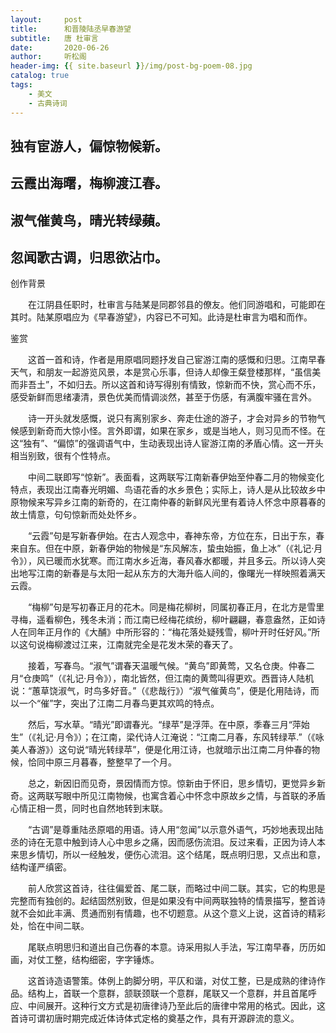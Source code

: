 ```yaml
---
layout:     post
title:      和晋陵陆丞早春游望
subtitle:   唐 杜审言
date:       2020-06-26
author:     听松阁
header-img: {{ site.baseurl }}/img/post-bg-poem-08.jpg
catalog: true
tags:
    - 美文
    - 古典诗词
---
```


## 独有宦游人，偏惊物候新。

## 云霞出海曙，梅柳渡江春。

## 淑气催黄鸟，晴光转绿蘋。

## 忽闻歌古调，归思欲沾巾。





创作背景



　　在江阴县任职时，杜审言与陆某是同郡邻县的僚友。他们同游唱和，可能即在其时。陆某原唱应为《早春游望》，内容已不可知。此诗是杜审言为唱和而作。





鉴赏



　　这首一首和诗，作者是用原唱同题抒发自己宦游江南的感慨和归思。江南早春天气，和朋友一起游览风景，本是赏心乐事，但诗人却像王粲登楼那样，“虽信美而非吾土”，不如归去。所以这首和诗写得别有情致，惊新而不快，赏心而不乐，感受新鲜而思绪凄清，景色优美而情调淡然，甚至于伤感，有满腹牢骚在言外。



　　诗一开头就发感慨，说只有离别家乡、奔走仕途的游子，才会对异乡的节物气候感到新奇而大惊小怪。言外即谓，如果在家乡，或是当地人，则习见而不怪。在这“独有”、“偏惊”的强调语气中，生动表现出诗人宦游江南的矛盾心情。这一开头相当别致，很有个性特点。



　　中间二联即写“惊新”。表面看，这两联写江南新春伊始至仲春二月的物候变化特点，表现出江南春光明媚、鸟语花香的水乡景色；实际上，诗人是从比较故乡中原物候来写异乡江南的新奇的，在江南仲春的新鲜风光里有着诗人怀念中原暮春的故土情意，句句惊新而处处怀乡。



　　“云霞”句是写新春伊始。在古人观念中，春神东帝，方位在东，日出于东，春来自东。但在中原，新春伊始的物候是“东风解冻，蛰虫始振，鱼上冰”（《礼记·月令》），风已暖而水犹寒。而江南水乡近海，春风春水都暖，并且多云。所以诗人突出地写江南的新春是与太阳一起从东方的大海升临人间的，像曙光一样映照着满天云霞。



　　“梅柳”句是写初春正月的花木。同是梅花柳树，同属初春正月，在北方是雪里寻梅，遥看柳色，残冬未消；而江南已经梅花缤纷，柳叶翩翩，春意盎然，正如诗人在同年正月作的《大酺》中所形容的：“梅花落处疑残雪，柳叶开时任好风。”所以这句说梅柳渡过江来，江南就完全是花发木荣的春天了。



　　接着，写春鸟。“淑气”谓春天温暖气候。“黄鸟”即黄莺，又名仓庚。仲春二月“仓庚鸣”（《礼记·月令》），南北皆然，但江南的黄莺叫得更欢。西晋诗人陆机说：“蕙草饶淑气，时鸟多好音。”（《悲哉行》）“淑气催黄鸟”，便是化用陆诗，而以一个“催”字，突出了江南二月春鸟更其欢鸣的特点。



　　然后，写水草。“晴光”即谓春光。“绿苹”是浮萍。在中原，季春三月“萍始生”（《礼记·月令》）；在江南，梁代诗人江淹说：“江南二月春，东风转绿苹.”（《咏美人春游》）这句说“晴光转绿苹”，便是化用江诗，也就暗示出江南二月仲春的物候，恰同中原三月暮春，整整早了一个月。



　　总之，新因旧而见奇，景因情而方惊。惊新由于怀旧，思乡情切，更觉异乡新奇。这两联写眼中所见江南物候，也寓含着心中怀念中原故乡之情，与首联的矛盾心情正相一贯，同时也自然地转到末联。



　　“古调”是尊重陆丞原唱的用语。诗人用“忽闻”以示意外语气，巧妙地表现出陆丞的诗在无意中触到诗人心中思乡之痛，因而感伤流泪。反过来看，正因为诗人本来思乡情切，所以一经触发，便伤心流泪。这个结尾，既点明归思，又点出和意，结构谨严缜密。



　　前人欣赏这首诗，往往偏爱首、尾二联，而略过中间二联。其实，它的构思是完整而有独创的。起结固然别致，但是如果没有中间两联独特的情景描写，整首诗就不会如此丰满、贯通而别有情趣，也不切题意。从这个意义上说，这首诗的精彩处，恰在中间二联。



　　尾联点明思归和道出自己伤春的本意。诗采用拟人手法，写江南早春，历历如画，对仗工整，结构细密，字字锤炼。



　　这首诗造语警策。体例上韵脚分明，平仄和谐，对仗工整，已是成熟的律诗作品。结构上，首联一个意群，颔联颈联一个意群，尾联又一个意群，并且首尾呼应、中间展开。这种行文方式是初唐律诗乃至此后的唐律中常用的格式。因此，这首诗可谓初唐时期完成近体诗体式定格的奠基之作，具有开源辟流的意义。
